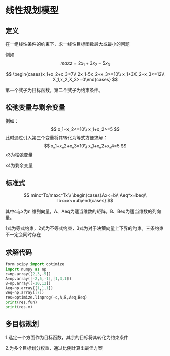 # 线性规划模型

## 定义

在一组线性条件的约束下，求一线性目标函数最大或最小的问题

例如
$$
max z=2x_1+3x_2-5x_3
$$

$$
\begin{cases}x_1+x_2+x_3=7\\
2x_1-5x_2+x_3>=10\\
x_1+3X_2+x_3<=12\\
X_1,x_2,X_3>=0\end{cases}
$$

第一个式子为目标函数，第二个式子为约束条件。

## 松弛变量与剩余变量

例如：
$$
x_1+x_2<=10\\
x_1+x_2>=5
$$
此时通过引入第三个变量将其转化为等式方便求解：
$$
x_1+x_2+x_3=10\\
x_1+x_2+x_4=5
$$
x3为松弛变量

x4为剩余变量

## 标准式

$$
minc^Tx/maxc^Tx\\
\begin{cases}Ax<=b\\
Aeq*x=beq\\
lb<=x<=ub\end{cases}
$$

其中c与x为n 维列向量，A、Aeq为适当维数的矩阵，B、Beq为适当维数的列向量。

1式为等式约束，2式为不等式约束，3式为对于决策向量上下界的约束。三条约束不一定会同时存在

## 求解代码

```python
form scipy import optimize
import numpy as np
c=np.array([2,3,-5])
A=np.array([-2,5,-1],[1,3,1])
B=np.array([-10,12])
Aeq=np.array([1,1,1])
Beq=np.array([7])
res=optimize.linprog(-c,A,B,Aeq,Beq)
print(res.fun)
print(res.x)
```

## 多目标规划

1.选定一个方面作为目标函数，其余的目标将其转化为约束条件

2.为多个目标划分权重，通过比例计算出最佳方案
